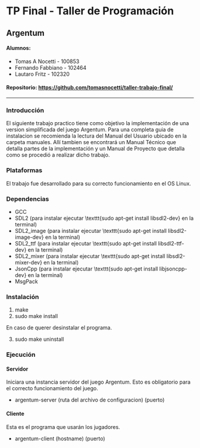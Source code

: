 # TP Final - Taller de Programación
## Argentum

#### Alumnos: 
- Tomas A Nocetti   - 100853
- Fernando Fabbiano - 102464
- Lautaro Fritz     - 102320

#### Repositorio: https://github.com/tomasnocetti/taller-trabajo-final/
___

### Introducción
El siguiente trabajo practico tiene como objetivo la implementación de una version simplificada del juego Argentum. Para una completa guia de instalacion se recomienda la lectura del Manual del Usuario ubicado en la carpeta manuales. Allí tambien se encontrará un Manual Técnico que detalla partes de la implementación y un Manual de Proyecto que detalla como se procedió a realizar dicho trabajo.

### Plataformas
El trabajo fue desarrollado para su correcto funcionamiento en el OS Linux.

### Dependencias
* GCC 
* SDL2 (para instalar ejecutar \texttt{sudo apt-get install libsdl2-dev} en la terminal)
* SDL2_image (para instalar ejecutar \texttt{sudo apt-get install libsdl2-image-dev} en la terminal)
* SDL2_ttf (para instalar ejecutar \texttt{sudo apt-get install libsdl2-ttf-dev} en la terminal)
* SDL2_mixer (para instalar ejecutar \texttt{sudo apt-get install libsdl2-mixer-dev} en la terminal)
* JsonCpp (para instalar ejecutar \texttt{sudo apt-get install libjsoncpp-dev} en la terminal)
* MsgPack 

### Instalación

1) make
2) sudo make install

En caso de querer desinstalar el programa.

3) sudo make uninstall

### Ejecución

#### Servidor
Iniciara una instancia servidor del juego Argentum. Esto es obligatorio para el correcto funcionamiento del juego.

* argentum-server (ruta del archivo de configuracion) (puerto)

#### Cliente
Esta es el programa que usarán los jugadores. 

* argentum-client (hostname) (puerto)


